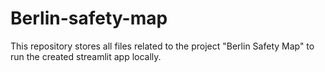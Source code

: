 # Berlin-safety-map
This repository stores all files related to the project "Berlin Safety Map" to run the created streamlit app locally.
